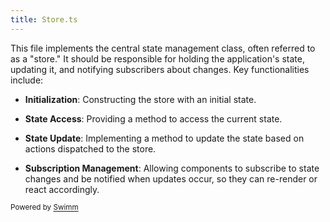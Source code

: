 ```yaml
---
title: Store.ts
---
```

This file implements the central state management class, often referred to as a "store." It should be responsible for holding the application's state, updating it, and notifying subscribers about changes. Key functionalities include:

- **Initialization**: Constructing the store with an initial state.

- **State Access**: Providing a method to access the current state.

- **State Update**: Implementing a method to update the state based on actions dispatched to the store.

- **Subscription Management**: Allowing components to subscribe to state changes and be notified when updates occur, so they can re-render or react accordingly.

<SwmMeta version="3.0.0" repo-id="Z2l0aHViJTNBJTNBQXBwTWFuYWdtZW50TGlicmFyeSUzQSUzQUNBQmxhbms=" repo-name="AppManagmentLibrary"><sup>Powered by [Swimm](https://app.swimm.io/)</sup></SwmMeta>
